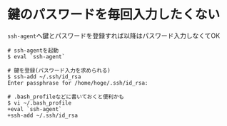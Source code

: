# 鍵のパスワードを毎回入力したくない

`ssh-agent`へ鍵とパスワードを登録すれば以降はパスワード入力しなくてOK

```
# ssh-agentを起動
$ eval `ssh-agent`

# 鍵を登録(パスワード入力を求められる)
$ ssh-add ~/.ssh/id_rsa
Enter passphrase for /home/hoge/.ssh/id_rsa:

# .bash_profileなどに書いておくと便利かも
$ vi ~/.bash_profile
+eval `ssh-agent`
+ssh-add ~/.ssh/id_rsa
```
